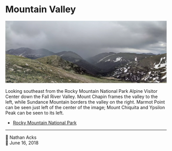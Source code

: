 # Mountain Valley

![An alpine valley](assets/8ef053744d9f1417ef3824103e8c786f.webp)

Looking southeast from the Rocky Mountain National Park Alpine Visitor Center down the Fall River Valley. Mount Chapin frames the valley to the left, while Sundance Mountain borders the valley on the right. Marmot Point can be seen just left of the center of the image; Mount Chiquita and Ypsilon Peak can be seen to its left.

* [Rocky Mountain National Park](https://www.nps.gov/romo/index.htm)

- - - -

<span aria-hidden="true">👤</span> Nathan Acks  
<span aria-hidden="true">📅</span> June 16, 2018
